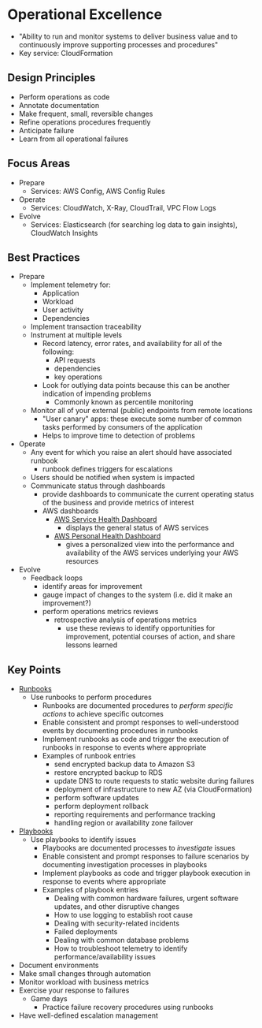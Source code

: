 # Operational Excellence

* "Ability to run and monitor systems to deliver business value and to continuously improve supporting processes and procedures"
* Key service: CloudFormation


## Design Principles

* Perform operations as code
* Annotate documentation
* Make frequent, small, reversible changes
* Refine operations procedures frequently
* Anticipate failure
* Learn from all operational failures


## Focus Areas

* Prepare
	- Services: AWS Config, AWS Config Rules
* Operate
	- Services: CloudWatch, X-Ray, CloudTrail, VPC Flow Logs
* Evolve
	- Services: Elasticsearch (for searching log data to gain insights), CloudWatch Insights


## Best Practices

* Prepare
	- Implement telemetry for:
		- Application
		- Workload
		- User activity
		- Dependencies
	- Implement transaction traceability
	- Instrument at multiple levels
		- Record latency, error rates, and availability for all of the following:
			- API requests
			- dependencies
			- key operations
		- Look for outlying data points because this can be another indication of impending problems
			- Commonly known as percentile monitoring
	- Monitor all of your external (public) endpoints from remote locations
		- "User canary" apps: these execute some number of common tasks performed by consumers of the application
		- Helps to improve time to detection of problems
* Operate
	- Any event for which you raise an alert should have associated runbook
		- runbook defines triggers for escalations
	- Users should be notified when system is impacted
	- Communicate status through dashboards
		- provide dashboards to communicate the current operating status of the business and provide metrics of interest
		- AWS dashboards
			- [AWS Service Health Dashboard](https://status.aws.amazon.com/)
				- displays the general status of AWS services
			- [AWS Personal Health Dashboard](https://aws.amazon.com/premiumsupport/technology/personal-health-dashboard/)
				- gives a personalized view into the performance and availability of the AWS services underlying your AWS resources
* Evolve
	- Feedback loops
		- identify areas for improvement
		- gauge impact of changes to the system (i.e. did it make an improvement?)
		- perform operations metrics reviews
			- retrospective analysis of operations metrics
				- use these reviews to identify opportunities for improvement, potential courses of action, and share lessons learned


## Key Points

* [Runbooks](https://wa.aws.amazon.com/wat.concept.runbook.en.html)
	- Use runbooks to perform procedures
		- Runbooks are documented procedures to *perform specific actions* to achieve specific outcomes
		- Enable consistent and prompt responses to well-understood events by documenting procedures in runbooks
		- Implement runbooks as code and trigger the execution of runbooks in response to events where appropriate
		- Examples of runbook entries
			- send encrypted backup data to Amazon S3
			- restore encrypted backup to RDS
			- update DNS to route requests to static website during failures
			- deployment of infrastructure to new AZ (via CloudFormation)
			- perform software updates
			- perform deployment rollback
			- reporting requirements and performance tracking
			- handling region or availability zone failover
* [Playbooks](https://wa.aws.amazon.com/wat.concept.playbook.en.html)
	- Use playbooks to identify issues
		- Playbooks are documented processes to *investigate* issues
		- Enable consistent and prompt responses to failure scenarios by documenting investigation processes in playbooks
		- Implement playbooks as code and trigger playbook execution in response to events where appropriate
		- Examples of playbook entries
			- Dealing with common hardware failures, urgent software updates, and other disruptive changes
			- How to use logging to establish root cause
			- Dealing with security-related incidents
			- Failed deployments
			- Dealing with common database problems
			- How to troubleshoot telemetry to identify performance/availability issues
* Document environments
* Make small changes through automation
* Monitor workload with business metrics
* Exercise your response to failures
	- Game days
		- Practice failure recovery procedures using runbooks
* Have well-defined escalation management
